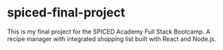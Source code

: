 # spiced-final-project
This is my final project for the SPICED Academy Full Stack Bootcamp. A recipe manager with integrated shopping list built with React and Node.js.

